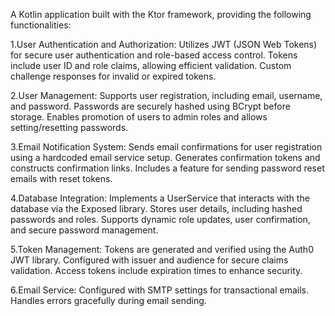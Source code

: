 A Kotlin application built with the Ktor framework, providing the following functionalities:

1.User Authentication and Authorization:
Utilizes JWT (JSON Web Tokens) for secure user authentication and role-based access control.
Tokens include user ID and role claims, allowing efficient validation.
Custom challenge responses for invalid or expired tokens.

2.User Management:
Supports user registration, including email, username, and password.
Passwords are securely hashed using BCrypt before storage.
Enables promotion of users to admin roles and allows setting/resetting passwords.

3.Email Notification System:
Sends email confirmations for user registration using a hardcoded email service setup.
Generates confirmation tokens and constructs confirmation links.
Includes a feature for sending password reset emails with reset tokens.

4.Database Integration:
Implements a UserService that interacts with the database via the Exposed library.
Stores user details, including hashed passwords and roles.
Supports dynamic role updates, user confirmation, and secure password management.

5.Token Management:
Tokens are generated and verified using the Auth0 JWT library.
Configured with issuer and audience for secure claims validation.
Access tokens include expiration times to enhance security.

6.Email Service:
Configured with SMTP settings for transactional emails.
Handles errors gracefully during email sending.
